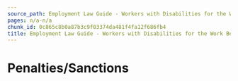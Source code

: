 ```yaml
---
source_path: Employment Law Guide - Workers with Disabilities for the Work Being Performed.md
pages: n/a-n/a
chunk_id: 0c865c8b0a87b3c9f03374da481f4fa12f686fb4
title: Employment Law Guide - Workers with Disabilities for the Work Being Performed
---
```

# Penalties/Sanctions
